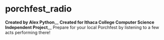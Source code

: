 # porchfest_radio

**Created by Alex Python**__
**Created for Ithaca College Computer Science Independent Project**__
Prepare for your local Porchfest by listening to a few acts performing there!
